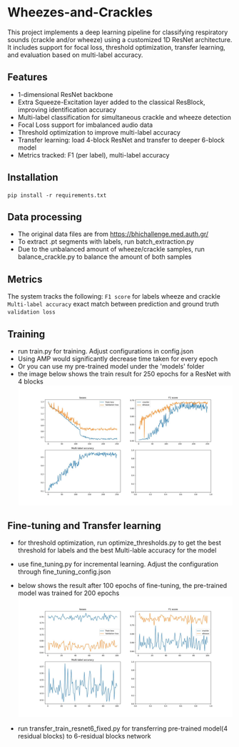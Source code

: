 # Wheezes-and-Crackles
This project implements a deep learning pipeline for classifying respiratory sounds (crackle and/or wheeze) using a customized 1D ResNet architecture. It includes support for focal loss, threshold optimization, transfer learning, and evaluation based on multi-label accuracy.

## Features
- 1-dimensional ResNet backbone 
- Extra Squeeze-Excitation layer added to the classical ResBlock, improving identification accuracy
- Multi-label classification for simultaneous crackle and wheeze detection
- Focal Loss support for imbalanced audio data
- Threshold optimization to improve multi-label accuracy
- Transfer learning: load 4-block ResNet and transfer to deeper 6-block model
- Metrics tracked: F1 (per label), multi-label accuracy

##  Installation
`pip install -r requirements.txt`

##  Data processing 
- The original data files are from https://bhichallenge.med.auth.gr/
- To extract .pt segments with labels, run batch_extraction.py
- Due to the unbalanced amount of wheeze/crackle samples, run balance_crackle.py to balance the amount of both samples

##  Metrics
The system tracks the following:
`F1 score` for labels wheeze and crackle 
`Multi-label accuracy` exact match between prediction and ground truth
`validation loss`

##  Training
-  run train.py for training. Adjust configurations in config.json
-  Using AMP would significantly decrease time taken for every epoch
-  Or you can use my pre-trained model under the 'models' folder
-  the image below shows the train result for 250 epochs for a ResNet with 4 blocks
  ![Train result after 250 epochs, with 4 residual blocks](Result%20plots/Train_result_250_epoch.jpeg)

##  Fine-tuning and Transfer learning
-  for threshold optimization, run optimize_thresholds.py to get the best threshold for labels and the best Multi-lable accuracy for the model
-  use fine_tuning.py for incremental learning. Adjust the configuration through fine_tuning_config.json
-  below shows the result after 100 epochs of fine-tuning, the pre-trained model was trained for 200 epochs
  ![fine-tuning result](Result%20plots/200E+100T_1.jpeg)

-  run transfer_train_resnet6_fixed.py for transferring pre-trained model(4 residual blocks) to 6-residual blocks network
  

